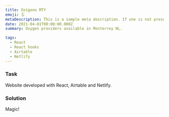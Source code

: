 ```yaml
---
title: Oxígeno MTY
emoji: 🗓
metaDescription: This is a sample meta description. If one is not present in your page/project's front matter, the default metadata.desciption will be used instead.
date: 2021-04-01T00:00:00.000Z
summary: Oxygen providers available in Monterrey NL.

tags:
  - React
  - React hooks
  - Airtable
  - Netlify
---
```


### Task

Website developed with React, Airtable and Netlify.

### Solution

Magic!
